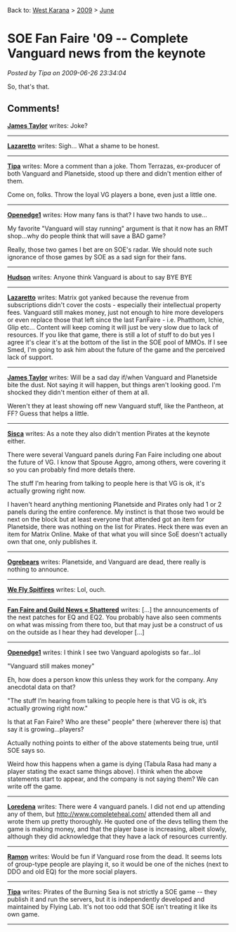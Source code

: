 Back to: [West Karana](/posts/westkarana.md) > [2009](/posts/2009/westkarana.md) > [June](./westkarana.md)
# SOE Fan Faire '09 -- Complete Vanguard news from the keynote

*Posted by Tipa on 2009-06-26 23:34:04*










So, that's that.
## Comments!

**[James Taylor](http://iwinbutton.com)** writes: Joke?

---

**[Lazaretto](http://completeheal.com)** writes: Sigh... What a shame to be honest.

---

**[Tipa](https://chasingdings.com)** writes: More a comment than a joke. Thom Terrazas, ex-producer of both Vanguard and Planetside, stood up there and didn't mention either of them.

Come on, folks. Throw the loyal VG players a bone, even just a little one.

---

**[Openedge1](http://simple-n-complex.blogspot.com/)** writes: How many fans is that? I have two hands to use...

My favorite "Vanguard will stay running" argument is that it now has an RMT shop...why do people think that will save a BAD game?

Really, those two games I bet are on SOE's radar. We should note such ignorance of those games by SOE as a sad sign for their fans.

---

**[Hudson](http://hudshideout.com/blog)** writes: Anyone think Vanguard is about to say BYE BYE

---

**[Lazaretto](http://completeheal.com)** writes: Matrix got yanked because the revenue from subscriptions didn't cover the costs - especially their intellectual property fees. Vanguard still makes money, just not enough to hire more developers or even replace those that left since the last FanFaire - i.e. Phatthom, Ichie, Glip etc... Content will keep coming it will just be very slow due to lack of resources. If you like that game, there is still a lot of stuff to do but yes I agree it's clear it's at the bottom of the list in the SOE pool of MMOs. If I see Smed, I'm going to ask him about the future of the game and the perceived lack of support.

---

**[James Taylor](http://iwinbutton.com)** writes: Will be a sad day if/when Vanguard and Planetside bite the dust. Not saying it will happen, but things aren't looking good. I'm shocked they didn't mention either of them at all.

Weren't they at least showing off new Vanguard stuff, like the Pantheon, at FF? Guess that helps a little.

---

**[Sisca](http://www.gnomedepot.net)** writes: As a note they also didn't mention Pirates at the keynote either.

There were several Vanguard panels during Fan Faire including one about the future of VG. I know that Spouse Aggro, among others, were covering it so you can probably find more details there.

The stuff I'm hearing from talking to people here is that VG is ok, it's actually growing right now. 

I haven't heard anything mentioning Planetside and Pirates only had 1 or 2 panels during the entire conference. My instinct is that those two would be next on the block but at least everyone that attended got an item for Planetside, there was nothing on the list for Pirates. Heck there was even an item for Matrix Online. Make of that what you will since SoE doesn't actually own that one, only publishes it.

---

**[Ogrebears](http://www.ogrebear.com)** writes: Planetside, and Vanguard are dead, there really is nothing to announce.

---

**[We Fly Spitfires](http://blog.weflyspitfires.com)** writes: Lol, ouch.

---

**[Fan Faire and Guild News &laquo; Shattered](http://shatteredblog.wordpress.com/2009/06/28/fan-faire-and-guild-news/)** writes: [...] the announcements of the next patches for EQ and EQ2. You probably have also seen comments on what was missing from there too, but that may just be a construct of us on the outside as I hear they had developer [...]

---

**[Openedge1](http://simple-n-complex.blogspot.com/)** writes: I think I see two Vanguard apologists so far...lol

"Vanguard still makes money"

Eh, how does a person know this unless they work for the company. Any anecdotal data on that?

"The stuff I’m hearing from talking to people here is that VG is ok, it’s actually growing right now."

Is that at Fan Faire? Who are these" people" there (wherever there is) that say it is growing...players?

Actually nothing points to either of the above statements being true, until SOE says so.

Weird how this happens when a game is dying (Tabula Rasa had many a player stating the exact same things above). I think when the above statements start to appear, and the company is not saying them? We can write off the game.

---

**[Loredena](http://gnomedepot.net)** writes: There were 4 vanguard panels. I did not end up attending any of them, but http://www.completeheal.com/ attended them all and wrote them up pretty thoroughly. He quoted one of the devs telling them the game is making money, and that the player base is increasing, albeit slowly, although they did acknowledge that they have a lack of resources currently.

---

**[Ramon](http://dalayan.wordpress.com)** writes: Would be fun if Vanguard rose from the dead. It seems lots of group-type people are playing it, so it would be one of the niches (next to DDO and old EQ) for the more social players.

---

**[Tipa](https://chasingdings.com)** writes: Pirates of the Burning Sea is not strictly a SOE game -- they publish it and run the servers, but it is independently developed and maintained by Flying Lab. It's not too odd that SOE isn't treating it like its own game.

---

